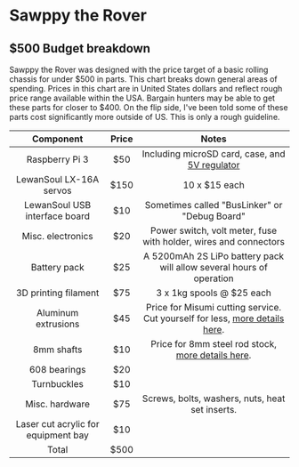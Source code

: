 # Sawppy the Rover
## $500 Budget breakdown

Sawppy the Rover was designed with the price target of a basic rolling chassis for
under $500 in parts. This chart breaks down general areas of spending.
Prices in this chart are in United States dollars and reflect rough
price range available within the USA. Bargain hunters may be able to
get these parts for closer to $400. On the flip side, I've been told
some of these parts cost significantly more outside of US. This is
only a rough guideline.

| Component | Price | Notes |
|:---------:|:-----:|:-----:|
| Raspberry Pi 3 | $50 | Including microSD card, case, and [5V regulator](https://newscrewdriver.com/2017/07/27/powering-the-raspberry-pi-3-with-mp1584-voltage-step-down-converter/) |
| LewanSoul LX-16A servos | $150 | 10 x $15 each |
| LewanSoul USB interface board | $10 | Sometimes called "BusLinker" or "Debug Board" |
| Misc. electronics | $20 | Power switch, volt meter, fuse with holder, wires and connectors |
| Battery pack | $25 | A 5200mAh 2S LiPo battery pack will allow several hours of operation |
| 3D printing filament | $75 | 3 x 1kg spools @ $25 each |
| Aluminum extrusions | $45 | Price for Misumi cutting service. Cut yourself for less, [more details here](Misumi%20HFS%203.md). |
| 8mm shafts | $10 | Price for 8mm steel rod stock, [more details here](Shaft8mm.md). |
| 608 bearings | $20 | |
| Turnbuckles | $10 | |
| Misc. hardware | $75 | Screws, bolts, washers, nuts, heat set inserts. |
| Laser cut acrylic for equipment bay | $10 | |
| Total | $500 | |
